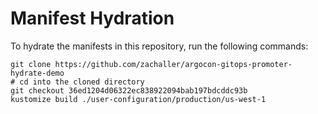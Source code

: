 # Manifest Hydration

To hydrate the manifests in this repository, run the following commands:

```shell
git clone https://github.com/zachaller/argocon-gitops-promoter-hydrate-demo
# cd into the cloned directory
git checkout 36ed1204d06322ec838922094bab197bdcddc93b
kustomize build ./user-configuration/production/us-west-1
```
